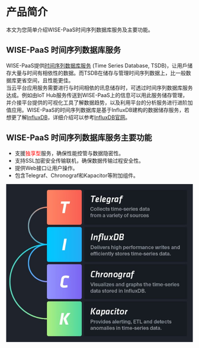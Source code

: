 # 产品简介

本文为您简单介绍WISE-PaaS时间序列数据库服务及主要功能。

## WISE-PaaS 时间序列数据库服务

WISE-PaaS提供[时间序列数据库服务](https://en.wikipedia.org/wiki/Temporal_database) (Time Series Database, TSDB)，让用戶储存大量与时间有相依性的数据。而TSDB在储存与管理时间序列数据上，比一般数据库更省空间，且性能更佳。<br>当云平台应用服务需要进行与时间相依的讯息储存时，可透过时间序列数据库服务达成。例如由IoT Hub服务传送到WISE-PaaS上的信息可以用此服务储存管理，并介接平台提供的可视化工具了解数据趋势，以及利用平台的分析服务进行进阶加值应用。WISE-PaaS的时间序列数据库是基于InfluxDB建构的数据储存服务，若想更了解[InfluxDB](https://zh.wikipedia.org/wiki/InfluxDB)，详细介绍可以参考[InfluxDB官网](https://www.influxdata.com/)。

## WISE-PaaS 时间序列数据库服务主要功能

* 支援<span style="color:red;">独享型</span>服务，确保性能控管与数据隐密性。
* 支持SSL加密安全传输联机，确保数据传输过程安全性。
* 提供Web接口让用户操作。
* 包含Telegraf、Chronograf和Kapacitor等附加组件。

![时间序列数据库服务 示意图](../uploads/images/InfluxDB/InfluxDB.jpg)
